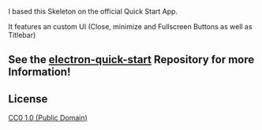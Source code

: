 I based this Skeleton on the official Quick Start App.

It features an custom UI (Close, minimize and Fullscreen Buttons as well as Titlebar)

## See the [electron-quick-start](https://github.com/electron/electron-quick-start) Repository for more Information!

## License

[CC0 1.0 (Public Domain)](LICENSE.md)
